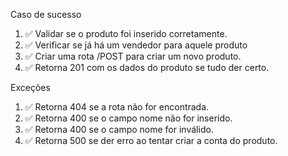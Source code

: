Caso de sucesso

1.  ✅ Validar se o produto foi inserido corretamente.
2.  ✅ Verificar se já há um vendedor para aquele produto
3.  ✅ Criar uma rota /POST para criar um novo produto.
4.  ✅ Retorna 201 com os dados do produto se tudo der certo.

Exceções

1.  ✅ Retorna 404 se a rota não for encontrada.
2.  ✅ Retorna 400 se o campo nome não for inserido.
3.  ✅ Retorna 400 se o campo nome for inválido.
4.  ✅ Retorna 500 se der erro ao tentar criar a conta do produto.